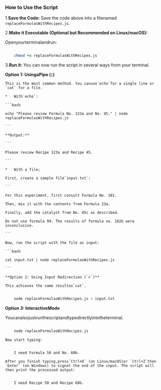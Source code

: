 ### How to Use the Script

1.**Save the Code:** Save the code above into a filenamed `replaceFormulasWithRecipes.js`.

2.**Make it Executable (Optional but Recommended on Linux/macOS):**

Openyourterminalandrun:

```bash

    chmod +x replaceFormulasWithRecipes.js

```

3.**Run it:** You can now run the script in several ways from your terminal.

**Option 1: UsingaPipe (`|`)**

    This is the most common method. You canuse`echo`for a single line or `cat` for a file.

    *   With`echo`:

    ```bash

    echo "Please review Formula No. 123a and No. 45." | node replaceFormulasWithRecipes.js

    ```

    **Output:**

    ```

    Please review Recipe 123a and Recipe 45.

    ```

    *   With a file:

    First, create a sample file`input.txt`:

    ```

    For this experiment, first consult Formula No. 101.

    Then, mix it with the contents from Formula 23a.

    Finally, add the catalyst from No. 45c as described.

    Do not use formula 99. The results of formula no. 102b were inconclusive.

    ```

    Now, run the script with the file as input:

    ```bash

    cat input.txt | node replaceFormulasWithRecipes.js

    ```

    **Option 2: Using Input Redirection (`<`)**

    This achieves the same resultas`cat`.

```bash

    node replaceFormulasWithRecipes.js < input.txt

```

**Option 3: InteractiveMode**

Youcanalsojustrunthescriptandtypedirectlyintotheterminal.

```bash

    node replaceFormulasWithRecipes.js

```

    Now start typing:

```

    I need Formula 50 and No. 60b.

```

    After you finish typing,press`Ctrl+D` (on Linux/macOS)or `Ctrl+Z`then `Enter` (on Windows) to signal the end of the input. The script will then print the processed output:

```

    I need Recipe 50 and Recipe 60b.

```
